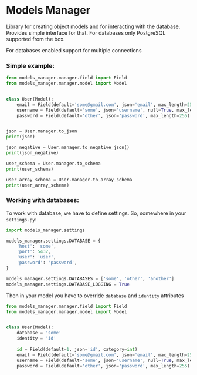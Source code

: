 # Models Manager

Library for creating object models and for interacting with the database. Provides simple interface for that. For
databases only PostgreSQL supported from the box.

For databases enabled support for multiple connections

### Simple example:

```python
from models_manager.manager.field import Field
from models_manager.manager.model import Model


class User(Model):
    email = Field(default='some@gmail.com', json='email', max_length=255)
    username = Field(default='some', json='username', null=True, max_length=255)
    password = Field(default='other', json='password', max_length=255)


json = User.manager.to_json
print(json)

json_negative = User.manager.to_negative_json()
print(json_negative)

user_schema = User.manager.to_schema
print(user_schema)

user_array_schema = User.manager.to_array_schema
print(user_array_schema)  
```

### Working with databases:

To work with database, we have to define settings. So, somewhere in your
`settings.py`:

```python
import models_manager.settings

models_manager.settings.DATABASE = {
    'host': 'some',
    'port': 5432,
    'user': 'user',
    'password': 'password',
}

models_manager.settings.DATABASES = ['some', 'other', 'another']
models_manager.settings.DATABASE_LOGGING = True
```

Then in your model you have to override `database` and `identity` attributes

```python
from models_manager.manager.field import Field
from models_manager.manager.model import Model


class User(Model):
    database = 'some'
    identity = 'id'
    
    id = Field(default=1, json='id', category=int)
    email = Field(default='some@gmail.com', json='email', max_length=255)
    username = Field(default='some', json='username', null=True, max_length=255)
    password = Field(default='other', json='password', max_length=255)
```
